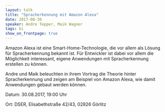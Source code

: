 ```yaml
---
layout: talk
title: "Spracherkennung mit Amazon Alexa"
date: 2017-08-30
speaker: Andre Tepper, Maik Wagner
tags: ki
show_on_frontpage: true
---
```


Amazon Alexa ist eine Smart-Home-Technologie, die vor allem als Lösung für Spracherkennung bekannt ist.
Für Entwickler ist dabei vor allem die Möglichkeit interessant, eigene Anwendungen mit Spracherkennung erstellen zu können.

Andre und Maik beleuchten in ihrem Vortrag die Theorie hinter Spracherkennung und zeigen am Beispiel
von Amazon Alexa, wie damit Anwendungen gebaut werden können.


Datum: 30.08.2017, 19:00 Uhr

Ort: DSER, Elisabethstraße 42/43, 02826 Görlitz
